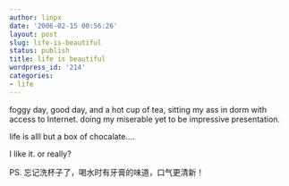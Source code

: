 ```yaml
---
author: linpx
date: '2006-02-15 00:56:26'
layout: post
slug: life-is-beautiful
status: publish
title: life is beautiful
wordpress_id: '214'
categories:
- life
---
```


foggy day, good day, and a hot cup of tea, sitting my ass in dorm with access
to Internet. doing my miserable yet to be impressive presentation.

  
life is alll but a box of chocalate....

  
I like it. or really?

  
PS. 忘记洗杯子了，喝水时有牙膏的味道，口气更清新！

